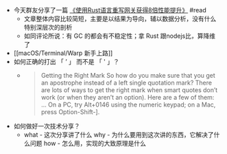 - 今天群友分享了一篇 [《使用Rust语言重写网关获得8倍性能提升》](https://zhuanlan.zhihu.com/p/469487367) #read
	- 文章整体内容比较简短，主要是以结果为导向，辅以数据分析，没有什么特别深层次的剖析
	- 如同评论所说：有 GC 的都会有不稳定性；拿 Rust 跟nodejs比，算降维了
- [[macOS/Terminal/Warp 新手上路]]
- 如何正确的打出 「 ’ 」 而不是 「 ' 」？
	- > Getting the Right Mark
	  So how do you make sure that you get an apostrophe instead of a left single quotation mark? There are lots of ways to get the right mark when smart quotes don’t work (or when they aren’t an option). Here are a few of them:
	  ...
	  On a PC, try Alt+0146 using the numeric keypad; on a Mac, press Option-Shift-].
- 如何做好一次技术分享？
	- what - 这次分享讲了什么
	  why - 为什么要用到这次讲的东西，它解决了什么问题
	  how - 怎么用，实现的大致原理是什么